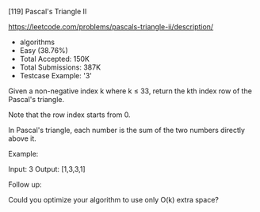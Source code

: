 [119] Pascal's Triangle II  

https://leetcode.com/problems/pascals-triangle-ii/description/

* algorithms
* Easy (38.76%)
* Total Accepted:    150K
* Total Submissions: 387K
* Testcase Example:  '3'

Given a non-negative index k where k ≤ 33, return the kth index row of the Pascal's triangle.

Note that the row index starts from 0.


In Pascal's triangle, each number is the sum of the two numbers directly above it.

Example:


Input: 3
Output: [1,3,3,1]


Follow up:

Could you optimize your algorithm to use only O(k) extra space?

